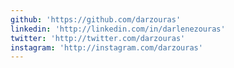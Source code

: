 ```yaml
---
github: 'https://github.com/darzouras'
linkedin: 'http://linkedin.com/in/darlenezouras'
twitter: 'http://twitter.com/darzouras'
instagram: 'http://instagram.com/darzouras'
---
```


